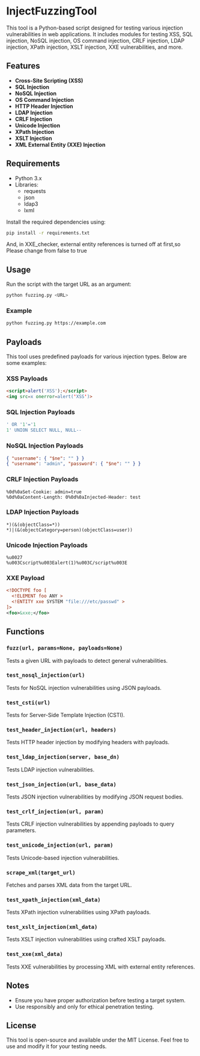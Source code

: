 # InjectFuzzingTool

This tool is a Python-based script designed for testing various injection vulnerabilities in web applications. It includes modules for testing XSS, SQL injection, NoSQL injection, OS command injection, CRLF injection, LDAP injection, XPath injection, XSLT injection, XXE vulnerabilities, and more.

## Features
- **Cross-Site Scripting (XSS)**
- **SQL Injection**
- **NoSQL Injection**
- **OS Command Injection**
- **HTTP Header Injection**
- **LDAP Injection**
- **CRLF Injection**
- **Unicode Injection**
- **XPath Injection**
- **XSLT Injection**
- **XML External Entity (XXE) Injection**

## Requirements
- Python 3.x
- Libraries:
  - requests
  - json
  - ldap3 
  - lxml
  

Install the required dependencies using:
```bash
pip install -r requirements.txt
```
And, in XXE_checker, external entity references is turned off at first,so Please change from false to true

## Usage
Run the script with the target URL as an argument:
```bash
python fuzzing.py <URL>
```

### Example
```bash
python fuzzing.py https://example.com
```

## Payloads
This tool uses predefined payloads for various injection types. Below are some examples:

### XSS Payloads
```html
<script>alert('XSS');</script>
<img src=x onerror=alert('XSS')>
```

### SQL Injection Payloads
```sql
' OR '1'='1
1' UNION SELECT NULL, NULL--
```

### NoSQL Injection Payloads
```json
{ "username": { "$ne": "" } }
{ "username": "admin", "password": { "$ne": "" } }
```

### CRLF Injection Payloads
```text
%0d%0aSet-Cookie: admin=true
%0d%0aContent-Length: 0%0d%0aInjected-Header: test
```

### LDAP Injection Payloads
```ldap
*)(&(objectClass=*))
*)|(&(objectCategory=person)(objectClass=user))
```

### Unicode Injection Payloads
```text
%u0027
%u003Cscript%u003Ealert(1)%u003C/script%u003E
```

### XXE Payload
```xml
<!DOCTYPE foo [
  <!ELEMENT foo ANY >
  <!ENTITY xxe SYSTEM "file:///etc/passwd" >
]>
<foo>&xxe;</foo>
```

## Functions

### `fuzz(url, params=None, payloads=None)`
Tests a given URL with payloads to detect general vulnerabilities.

### `test_nosql_injection(url)`
Tests for NoSQL injection vulnerabilities using JSON payloads.

### `test_csti(url)`
Tests for Server-Side Template Injection (CSTI).

### `test_header_injection(url, headers)`
Tests HTTP header injection by modifying headers with payloads.

### `test_ldap_injection(server, base_dn)`
Tests LDAP injection vulnerabilities.

### `test_json_injection(url, base_data)`
Tests JSON injection vulnerabilities by modifying JSON request bodies.

### `test_crlf_injection(url, param)`
Tests CRLF injection vulnerabilities by appending payloads to query parameters.

### `test_unicode_injection(url, param)`
Tests Unicode-based injection vulnerabilities.

### `scrape_xml(target_url)`
Fetches and parses XML data from the target URL.

### `test_xpath_injection(xml_data)`
Tests XPath injection vulnerabilities using XPath payloads.

### `test_xslt_injection(xml_data)`
Tests XSLT injection vulnerabilities using crafted XSLT payloads.

### `test_xxe(xml_data)`
Tests XXE vulnerabilities by processing XML with external entity references.

## Notes
- Ensure you have proper authorization before testing a target system.
- Use responsibly and only for ethical penetration testing.

## License
This tool is open-source and available under the MIT License. Feel free to use and modify it for your testing needs.

